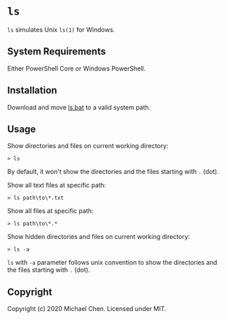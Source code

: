 # `ls`

`ls` simulates Unix `ls(1)` for Windows.

## System Requirements

Either PowerShell Core or Windows PowerShell.

## Installation

Download and move [ls.bat](/ls.bat) to a valid system path.

## Usage

Show directories and files on current working directory:

```
> ls
```

By default, it won't show the directories and the files starting with `.` (dot).

Show all text files at specific path:

```
> ls path\to\*.txt
```

Show all files at specific path:

```
> ls path\to\*.*
```

Show hidden directories and files on current working directory:

```
> ls -a
```

`ls` with `-a` parameter follows unix convention to show the directories and the files starting with `.` (dot).

## Copyright

Copyright (c) 2020 Michael Chen. Licensed under MIT.
